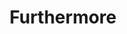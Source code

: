 ---
layout: songs
title: Furthermore
album: You Call This An Apocalypse?
album_link: https://open.spotify.com/album/15fRdFoEfLToMIHjgr3T9c
components: ['tabs']
short_name: furthermore

song_name: Furthermore
song_description: Explore the philosophical depths of the liquor cabinet at your grandma's house.

spotify_id: 7ivJF1JLWkHSOsOaq3KIwG

lyrics: |-
    #### Verse 1
    I was thinking the other day:
    Why do good men die? Why do criminals get away?
    Why do they nail down a coffin lid anyway?
    Because of zombies.

    If it’s a secret, then where is the King?
    What crashed at Roswell and made it a thing?
    Why is there a French fry in my onion rings?
    Conspiracy.

    #### Verse 2
    Do you think that if I told it,
    you would have the power to control it?
    You can’t have everything; how would you hold it?
    And furthermore…

    Only scientists can tell us:
    who builds robots so rebellious?
    No use hiding, they can smell us.

    #### Verse 3
    Will the rains take our lives?
    When the flood waters come, will the wicked survives?
    Did Noah keep bees in his ark hives?
    I submit that he did.

    In the event the protagonist dies,
    who will be the hero when the villains arrive?
    The one who saves the city will get a surprise!
    You think it’s bees?

    I think it's bees.

song_credits: |-
    Album produced by <a href="https://cloverleaf.audio" target="_blank">Cloverleaf Audio-Visual</a>, Saint Paul MN
    Producer & Recording Engineer: Matt Ebso
    Assistant Engineer: Maximiliano Frini
    Mix Engineer: Jun Yang Ng
    Mastering Engineer: Greg Reierson, Rareform Mastering
---